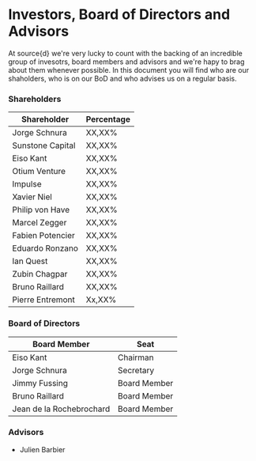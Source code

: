 # Investors, Board of Directors and Advisors
At source{d} we're very lucky to count with the backing of an incredible group of invesotrs, board members and advisors and we're hapy to brag about them whenever possible. In this document you will find who are our shaholders, who is on our BoD and who advises us on a regular basis.<br>
### Shareholders
Shareholder | Percentage
------------|------------
Jorge Schnura | XX,XX%
Sunstone Capital | XX,XX%
Eiso Kant | XX,XX%
Otium Venture | XX,XX%
Impulse | XX,XX%
Xavier Niel | XX,XX%
Philip von Have | XX,XX%
Marcel Zegger | XX,XX%
Fabien Potencier | XX,XX%
Eduardo Ronzano | XX,XX%
Ian Quest | XX,XX%
Zubin Chagpar | XX,XX%
Bruno Raillard | XX,XX%
Pierre Entremont | Xx,XX%

### Board of Directors
Board Member | Seat
-------------|-------------
Eiso Kant | Chairman
Jorge Schnura | Secretary
Jimmy Fussing | Board Member
Bruno Raillard | Board Member
Jean de la Rochebrochard | Board Member

### Advisors
* Julien Barbier
